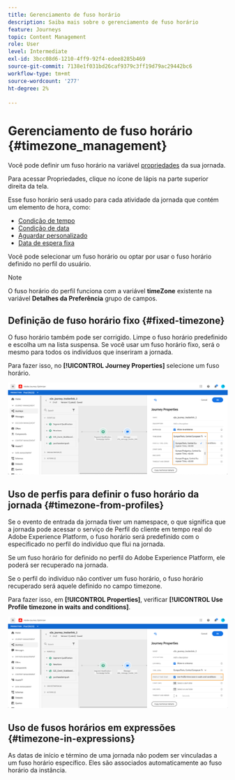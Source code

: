 ```yaml
---
title: Gerenciamento de fuso horário
description: Saiba mais sobre o gerenciamento de fuso horário
feature: Journeys
topic: Content Management
role: User
level: Intermediate
exl-id: 3bcc08d6-1210-4ff9-92f4-edee8285b469
source-git-commit: 7138e1f031bd26caf9379c3ff19d79ac29442bc6
workflow-type: tm+mt
source-wordcount: '277'
ht-degree: 2%

---
```


# Gerenciamento de fuso horário {#timezone_management}

Você pode definir um fuso horário na variável [propriedades](../building-journeys/journey-gs.md#change-properties) da sua jornada.

Para acessar Propriedades, clique no ícone de lápis na parte superior direita da tela.

Esse fuso horário será usado para cada atividade da jornada que contém um elemento de hora, como:

* [Condição de tempo](../building-journeys/condition-activity.md#time_condition)
* [Condição de data](../building-journeys/condition-activity.md#date_condition)
* [Aguardar personalizado](../building-journeys/wait-activity.md#custom)
* [Data de espera fixa](../building-journeys/wait-activity.md#fixed_date)

Você pode selecionar um fuso horário ou optar por usar o fuso horário definido no perfil do usuário.

>[!NOTE]
>
>O fuso horário do perfil funciona com a variável **timeZone** existente na variável **Detalhes da Preferência** grupo de campos.

## Definição de fuso horário fixo {#fixed-timezone}

O fuso horário também pode ser corrigido. Limpe o fuso horário predefinido e escolha um na lista suspensa. Se você usar um fuso horário fixo, será o mesmo para todos os indivíduos que inseriram a jornada.

Para fazer isso, no **[!UICONTROL Journey Properties]** selecione um fuso horário.

![](../assets/journey72.png)

## Uso de perfis para definir o fuso horário da jornada {#timezone-from-profiles}

Se o evento de entrada da jornada tiver um namespace, o que significa que a jornada pode acessar o serviço de Perfil do cliente em tempo real do Adobe Experience Platform, o fuso horário será predefinido com o especificado no perfil do indivíduo que flui na jornada.

Se um fuso horário for definido no perfil do Adobe Experience Platform, ele poderá ser recuperado na jornada.

Se o perfil do indivíduo não contiver um fuso horário, o fuso horário recuperado será aquele definido no campo timezone.

Para fazer isso, em **[!UICONTROL Properties]**, verificar **[!UICONTROL Use Profile timezone in waits and conditions]**.

![](../assets/journey73.png)

## Uso de fusos horários em expressões {#timezone-in-expressions}

As datas de início e término de uma jornada não podem ser vinculadas a um fuso horário específico. Eles são associados automaticamente ao fuso horário da instância.
